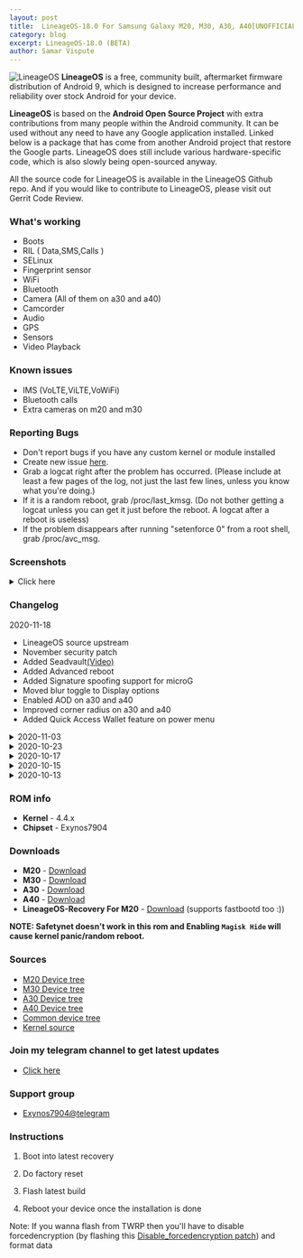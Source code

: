 ```yaml
---
layout: post
title:  LineageOS-18.0 For Samsung Galaxy M20, M30, A30, A40[UNOFFICIAL]
category: blog
excerpt: LineageOS-18.0 (BETA)
author: Samar Vispute
---
```


![LineageOS](http://samarv-121.github.io/images/lineageos.png)
**LineageOS** is a free, community built, aftermarket firmware distribution of Android 9, which is designed to increase performance and reliability over stock Android for your device.

**LineageOS** is based on the **Android Open Source Project** with extra contributions from many people within the Android community. It can be used without any need to have any Google application installed. Linked below is a package that has come from another Android project that restore the Google parts. LineageOS does still include various hardware-specific code, which is also slowly being open-sourced anyway.

All the source code for LineageOS is available in the LineageOS Github repo. And if you would like to contribute to LineageOS, please visit out Gerrit Code Review.

### What's working
* Boots
* RIL ( Data,SMS,Calls )
* SELinux
* Fingerprint sensor
* WiFi
* Bluetooth
* Camera (All of them on a30 and a40)
* Camcorder
* Audio
* GPS
* Sensors
* Video Playback

### Known issues
* IMS (VoLTE,ViLTE,VoWiFi)
* Bluetooth calls
* Extra cameras on m20 and m30

### Reporting Bugs
* Don't report bugs if you have any custom kernel or module installed
* Create new issue [here](https://github.com/SamarV-121/android_device_samsung_universal7904-common/issues).
* Grab a logcat right after the problem has occurred. (Please include at least a few pages of the log, not just the last few lines, unless you know what you're doing.)
* If it is a random reboot, grab /proc/last_kmsg. (Do not bother getting a logcat unless you can get it just before the reboot. A logcat after a reboot is useless)
* If the problem disappears after running "setenforce 0" from a root shell, grab /proc/avc_msg.

### Screenshots
<details>
<summary>Click here</summary>
<img src="https://i.imgur.com/XV3818m.png">
<img src="https://i.imgur.com/SM3nMxS.png">
<img src="https://i.imgur.com/9sUBAzi.png">
<img src="https://i.imgur.com/GDoxSlu.png">
<img src="https://i.imgur.com/QGK7gvf.png">
</details>

### Changelog
2020-11-18
* LineageOS source upstream
* November security patch
* Added Seadvault[(Video)](https://peertube.co.uk/videos/watch/8d35afff-e6bc-4e9f-a24b-2ee3ce0314fe)
* Added Advanced reboot
* Added Signature spoofing support for microG
* Moved blur toggle to Display options
* Enabled AOD on a30 and a40
* Improved corner radius on a30 and a40
* Added Quick Access Wallet feature on power menu

<details>
<summary>2020-11-03</summary>
<p><ul>
<li>Added Face Unlock</li>
<li>Removed restrictions for system audio record</li>
<li>Added Extreme Battery Saver</li>
<li>Some minor improvements</li>
</ul></p>
</details>

<details>
<summary>2020-10-23</summary>
<p><ul>
<li>Added Glove Mode support (High touch sensitivity)</li>
<li>Optimized ART</li>
<li>Some minor fixes</li>
</ul></p>
</details>

<details>
<summary>2020-10-17</summary>
<p><ul>
<li>Initial release for m30, a30, a40</li>
</ul></p>
</details>

<details>
<summary>2020-10-15</summary>
<p><ul>
<li>LineageOS source upstream</li>
<li>Enabled ZRAM writeback</li>
<li>Misc improvements</li>
</ul></p>
</details>

<details>
<summary>2020-10-13</summary>
<p><ul>
<li>Initial Release</li>
</ul></p>
</details>

### ROM info
* **Kernel** - 4.4.x
* **Chipset** - Exynos7904

### Downloads
* **M20** - [Download](https://samarv121.priv.workers.dev/1-firmware/lineage-18.0-20201118_130808-UNOFFICIAL-m20lte.zip)
* **M30** - [Download](https://samarv121.priv.workers.dev/1-firmware/lineage-18.0-20201118_120056-UNOFFICIAL-m30lte.zip)
* **A30** - [Download](https://samarv121.priv.workers.dev/1-firmware/lineage-18.0-20201118_095214-UNOFFICIAL-a30.zip)
* **A40** - [Download](https://samarv121.priv.workers.dev/1-firmware/lineage-18.0-20201118_105742-UNOFFICIAL-a40.zip)
* **LineageOS-Recovery For M20** - [Download](https://github.com/SamarV-121/releases/releases/download/rec/recovery.img) (supports fastbootd too :))

**NOTE: Safetynet doesn't work in this rom and Enabling `Magisk Hide` will cause kernel panic/random reboot.**

### Sources
* [M20 Device tree](https://github.com/SamarV-121/android_device_samsung_m20lte/tree/lineage-18.0)
* [M30 Device tree](https://github.com/SamarV-121/android_device_samsung_m30lte)
* [A30 Device tree](https://github.com/SamarV-121/android_device_samsung_a30)
* [A40 Device tree](https://github.com/SamarV-121/android_device_samsung_a40) 
* [Common device tree](https://github.com/SamarV-121/android_device_samsung_universal7904-common)
* [Kernel source](https://github.com/SamarV-121/android_kernel_samsung_universal7904/tree/lineage-18.0)

### Join my telegram channel to get latest updates
* [Click here](https://t.me/SamarV121_projects)

### Support group
* [Exynos7904@telegram](https://t.me/Exynos7904)

### Instructions
1) Boot into latest recovery

3) Do factory reset

4) Flash latest build

5) Reboot your device once the installation is done

Note: If you wanna flash from TWRP then you'll have to disable forcedencryption (by flashing this [Disable_forcedencryption patch](https://zackptg5.com/downloads/Disable_Dm-Verity_ForceEncrypt_03.04.2020.zip)) and format data

